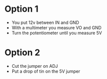 # Option 1
- You put 12v between IN and GND
- With a multimeter you measure VO and GND
- Turn the potentiometer until you measure 5V

# Option 2
- Cut the jumper on ADJ
- Put a drop of tin on the 5V jumper
